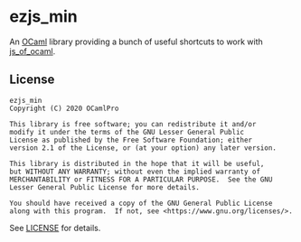 # ezjs_min

An [OCaml] library providing a bunch of useful shortcuts to work with [js_of_ocaml].

## License

    ezjs_min
    Copyright (C) 2020 OCamlPro

    This library is free software; you can redistribute it and/or
    modify it under the terms of the GNU Lesser General Public
    License as published by the Free Software Foundation; either
    version 2.1 of the License, or (at your option) any later version.

    This library is distributed in the hope that it will be useful,
    but WITHOUT ANY WARRANTY; without even the implied warranty of
    MERCHANTABILITY or FITNESS FOR A PARTICULAR PURPOSE.  See the GNU
    Lesser General Public License for more details.

    You should have received a copy of the GNU General Public License
    along with this program.  If not, see <https://www.gnu.org/licenses/>.

See [LICENSE] for details.

[js_of_ocaml]: https://github.com/ocsigen/js_of_ocaml
[LICENSE]: ./LICENSE.md
[OCaml]: https://ocaml.org/
